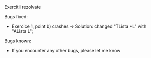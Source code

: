 Exercitii rezolvate

Bugs fixed:
 - Exercice 1, point b) crashes => Solution: changed "TLista *L" with "ALista L";

Bugs known:
 - If you encounter any other bugs, please let me know
